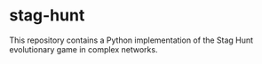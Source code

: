 # stag-hunt
This repository contains a Python implementation of the Stag Hunt evolutionary game in complex networks.
